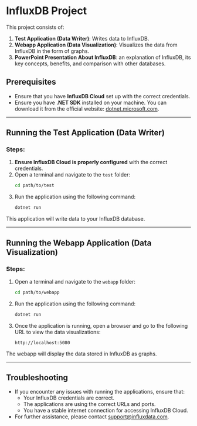 # InfluxDB Project

This project consists of:
1. **Test Application (Data Writer)**: Writes data to InfluxDB.
2. **Webapp Application (Data Visualization)**: Visualizes the data from InfluxDB in the form of graphs.
3. **PowerPoint Presentation About InfluxDB**: an explanation of InfluxDB, its key concepts, benefits, and comparison with other databases.

## Prerequisites

- Ensure that you have **InfluxDB Cloud** set up with the correct credentials.
- Ensure you have **.NET SDK** installed on your machine. You can download it from the official website: [dotnet.microsoft.com](https://dotnet.microsoft.com/download).

---

## Running the Test Application (Data Writer)

### Steps:

1. **Ensure InfluxDB Cloud is properly configured** with the correct credentials.
2. Open a terminal and navigate to the `test` folder:
    ```bash
    cd path/to/test
    ```
3. Run the application using the following command:
    ```bash
    dotnet run
    ```

This application will write data to your InfluxDB database.

---

## Running the Webapp Application (Data Visualization)

### Steps:

1. Open a terminal and navigate to the `webapp` folder:
    ```bash
    cd path/to/webapp
    ```
2. Run the application using the following command:
    ```bash
    dotnet run
    ```
3. Once the application is running, open a browser and go to the following URL to view the data visualizations:
    ```
    http://localhost:5080
    ```

The webapp will display the data stored in InfluxDB as graphs.

---

## Troubleshooting

- If you encounter any issues with running the applications, ensure that:
  - Your InfluxDB credentials are correct.
  - The applications are using the correct URLs and ports.
  - You have a stable internet connection for accessing InfluxDB Cloud.
- For further assistance, please contact [support@influxdata.com](mailto:support@influxdata.com).
